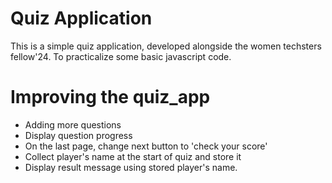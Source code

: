 # Quiz Application

This is a simple quiz application, developed alongside the women techsters fellow'24. To practicalize some basic javascript code.

# Improving the quiz_app

- Adding more questions
- Display question progress
- On the last page, change next button to 'check your score'
- Collect player's name at the start of quiz and store it
- Display result message using stored player's name.
